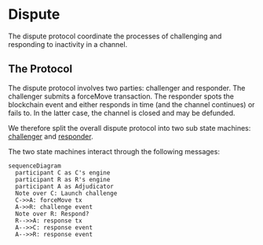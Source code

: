 # Dispute

The dispute protocol coordinate the processes of challenging and responding to inactivity in a channel.

## The Protocol

The dispute protocol involves two parties: challenger and responder.
The challenger submits a forceMove transaction. The responder spots the blockchain event and either responds in time (and the channel continues) or fails to. In the latter case, the channel is closed and may be defunded.

We therefore split the overall dispute protocol into two sub state machines: [challenger](./challenger/readme.md) and [responder](./responder/readme.md).

The two state machines interact through the following messages:

```mermaid
sequenceDiagram
  participant C as C's engine
  participant R as R's engine
  participant A as Adjudicator
  Note over C: Launch challenge
  C->>A: forceMove tx
  A->>R: challenge event
  Note over R: Respond?
  R-->>A: response tx
  A-->>C: response event
  A-->>R: response event
```

